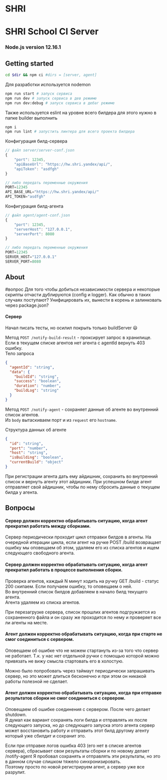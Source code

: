 # SHRI

# SHRI School CI Server

### Node.js version 12.16.1

## Getting started

```bash
cd $dir && npm ci #dirs = [server, agent]
```

Для разработки используется nodemon

```bash
npm run start # запуск сервиса
npm run dev # запуск сервиса в дев режиме
npm run dev:debug # запуск сервиса в дебаг режиме
```

Также используется eslint на уровне всего билдера для этого нужно в папке builder выполнить

```bash
npm i
npm run lint # запустить линтера для всего проекта билдера
```

Конфигурация билд-сервера

```js
// файл server/server-conf.json
{
    "port": 12345,
    "apiBaseUrl": "https://hw.shri.yandex/api/",
    "apiToken": "asdfgh"
}

// либо передать переменные окружения
PORT=12345
API_BASE_URL="https://hw.shri.yandex/api/"
API_TOKEN="asdfgh"
```

Конфигурация билд-агента

```js
// файл agent/agent-conf.json
{
    "port": 12345,
    "serverHost": "127.0.0.1",
    "serverPort": 8080
}

// либо передать переменные окружения
PORT=12345
SERVER_HOST="127.0.0.1"
SERVER_PORT=8080
```

## About

#вопрос Для того чтобы добиться независимости сервера и некоторые скрипты отчасти дублируются (config и logger). Как обычно в таких случаях поступают? Унифицировать их, вынести в корень и залинковать через package.json?

#### Сервер

Начал писать тесты, но осилил покрыть только buildServer :smiley:

Метод `POST /notify-build-result` - проксирует запрос в хранилище.  
Если в текущем списке агентов нет агента с agentId вернуть 403 ошибку.  
Тело запроса

```json
{
  "agentId": "string",
  "data": {
    "buildId": "string",
    "success": "boolean",
    "duration": "number",
    "buildLog": "string"
  }
}
```

Метод `POST /notify-agent` - сохраняет данные об агенте во внутренний список агентов.  
Из `body` вытаскиваем порт и из `request` его `hostname`.

Структура данных об агенте

```json
{
  "id": "string",
  "port": "number",
  "host": "string",
  "isBuilding": "boolean",
  "currentBuild": "object"
}
```

При регистрации агента дать ему айдишник, сохранить во внутренний список и вернуть агенту этот айдишник.
При успешном билде агент отправляет свой айдишник, чтобы по нему сбросить данные о текущем билда у агента.

## Вопросы

#### Сервер должен корректно обрабатывать ситуацию, когда агент прекратил работать между сборками.

Сервер периодически проходит цикл отправки билдов в агенты.
На очередной итерации цикла, если агент на ручке POST /build
возвращает ошибку мы оповещаем об этом, удаляем его из списка агентов и ищем следующего свободного агента.

#### Сервер должен корректно обрабатывать ситуацию, когда агент прекратил работать в процессе выполнения сборки.

Проверка агентов, каждый N минут ходить на ручку GET /build - статус 200 скипаем. Если получаем ошибку, то оповещаем о ней.  
Во внутренний список билдов добавляем в начало билд текущего агента.  
Агента удаляем из списка агентов.

При перезагрузке сервера, список прошлих агентов подгружается из сохраненного файла и он сразу же проходится по нему и проверяет все ли агенты на месте.

#### Агент должен корректно обрабатывать ситуацию, когда при старте не смог соединиться с сервером.

Оповещаем об ошибке что не можем стартануть из-за того что сервер не работает.
Т.к. у нас нет отдельной ручки с помощью которой можно привязать не вижу смысла стартовать его в холостую.

Можно было попробовать через таймаут периодически запрашивать сервер,
но это может длиться бесконечно и при этом он никакой работы полезной не сделает.

#### Агент должен корректно обрабатывать ситуацию, когда при отправке результатов сборки не смог соединиться с сервером.

Оповещаем об ошибке соединения с сервером. После чего делает shutdown.  
Я думал как вариант сохранять логи билда и отправлять их после следующего запуска,
но до следующего запуска этого агента сервер может восстановить работу
и отправить этот билд другому агенту который уже сбилдит и сохранит это.

Если при отправке логов ошибка 403 (его нет в списке агентов сервера),
сбрасывает свои результаты сборки и по новому делает /notify-agent
Я пробовал сохранять и отправлять эти результаты, но это в данном случае слишком тяжело синхронизировать.  
Поэтому просто по новой регистрируем агент, а сервер уже все разрулит.
